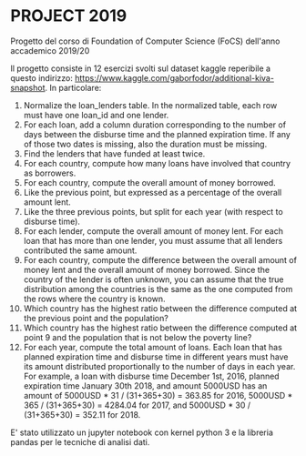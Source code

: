 # PROJECT 2019
Progetto del corso di Foundation of Computer Science (FoCS) dell'anno accademico 2019/20

Il progetto consiste in 12 esercizi svolti sul dataset kaggle reperibile a questo
indirizzo: https://www.kaggle.com/gaborfodor/additional-kiva-snapshot. In particolare:

1. Normalize the loan_lenders table. In the normalized table, each row must have one loan_id and one lender.
2. For each loan, add a column duration corresponding to the number of days between the disburse time and the planned expiration time.
If any of those two dates is missing, also the duration must be missing.
3. Find the lenders that have funded at least twice.
4. For each country, compute how many loans have involved that country as borrowers.
5. For each country, compute the overall amount of money borrowed.
6. Like the previous point, but expressed as a percentage of the overall amount lent.
7. Like the three previous points, but split for each year (with respect to disburse time).
8. For each lender, compute the overall amount of money lent. For each loan that has more than one lender, you must assume that all lenders
contributed the same amount.
9. For each country, compute the difference between the overall amount of money lent and the overall amount of money borrowed.
Since the country of the lender is often unknown, you can assume that the true distribution among the countries is the same as the one computed from the rows where the country is known.
10. Which country has the highest ratio between the difference computed at the previous point and the population?
11. Which country has the highest ratio between the difference computed at point 9 and the population that is not below the poverty line?
12. For each year, compute the total amount of loans. Each loan that has planned expiration time and disburse time in different years must
have its amount distributed proportionally to the number of days in each year. For example, a loan with disburse time December 1st, 2016, planned expiration time January 30th 2018, and amount 5000USD has an amount of 5000USD * 31 / (31+365+30) = 363.85 for 2016, 5000USD * 365 / (31+365+30) = 4284.04 for 2017, and 5000USD * 30 / (31+365+30) = 352.11 for 2018.

E' stato utilizzato un jupyter notebook con kernel python 3 e la libreria pandas per le tecniche di analisi dati.
